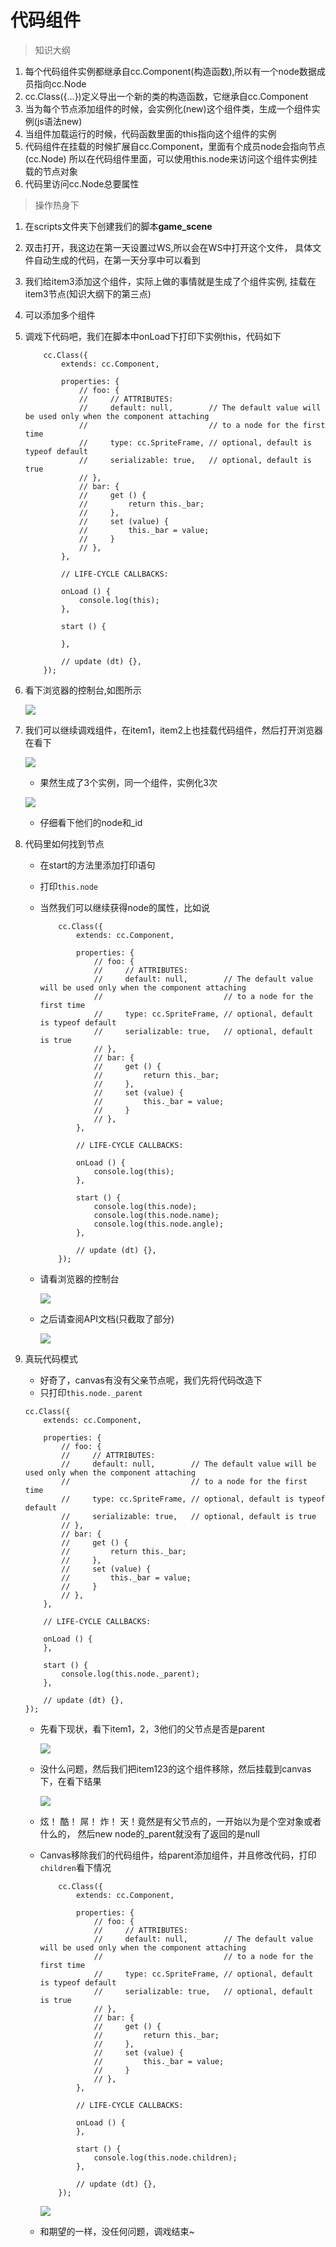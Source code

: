 # 代码组件
> 知识大纲
1. 每个代码组件实例都继承自cc.Component(构造函数),所以有一个node数据成员指向cc.Node
2. cc.Class({...})定义导出一个新的类的构造函数，它继承自cc.Component
3. 当为每个节点添加组件的时候，会实例化(new)这个组件类，生成一个组件实例(js语法new)
4. 当组件加载运行的时候，代码函数里面的this指向这个组件的实例
5. 代码组件在挂载的时候扩展自cc.Component，里面有个成员node会指向节点(cc.Node)
    所以在代码组件里面，可以使用this.node来访问这个组件实例挂载的节点对象
6. 代码里访问cc.Node总要属性

> 操作热身下
1. 在scripts文件夹下创建我们的脚本**game_scene**
2. 双击打开，我这边在第一天设置过WS,所以会在WS中打开这个文件，
    具体文件自动生成的代码，在第一天分享中可以看到
3. 我们给item3添加这个组件，实际上做的事情就是生成了个组件实例,
    挂载在item3节点(知识大纲下的第三点)
4. 可以添加多个组件
5. 调戏下代码吧，我们在脚本中onLoad下打印下实例this，代码如下
    ```
        cc.Class({
            extends: cc.Component,
        
            properties: {
                // foo: {
                //     // ATTRIBUTES:
                //     default: null,        // The default value will be used only when the component attaching
                //                           // to a node for the first time
                //     type: cc.SpriteFrame, // optional, default is typeof default
                //     serializable: true,   // optional, default is true
                // },
                // bar: {
                //     get () {
                //         return this._bar;
                //     },
                //     set (value) {
                //         this._bar = value;
                //     }
                // },
            },
        
            // LIFE-CYCLE CALLBACKS:
        
            onLoad () {
                console.log(this);
            },
        
            start () {
        
            },
        
            // update (dt) {},
        });
    ```
6. 看下浏览器的控制台,如图所示

    ![](./images/浏览器控制台.jpg)  
    
7. 我们可以继续调戏组件，在item1，item2上也挂载代码组件，然后打开浏览器在看下     
    
    ![](./images/三个实例.png)
    
    * 果然生成了3个实例，同一个组件，实例化3次
    
    ![](./images/三个实例的id.jpg)
    
    * 仔细看下他们的node和_id
    
8. 代码里如何找到节点
    * 在start的方法里添加打印语句
    * 打印`this.node`
    * 当然我们可以继续获得node的属性，比如说
        ```
            cc.Class({
                extends: cc.Component,
            
                properties: {
                    // foo: {
                    //     // ATTRIBUTES:
                    //     default: null,        // The default value will be used only when the component attaching
                    //                           // to a node for the first time
                    //     type: cc.SpriteFrame, // optional, default is typeof default
                    //     serializable: true,   // optional, default is true
                    // },
                    // bar: {
                    //     get () {
                    //         return this._bar;
                    //     },
                    //     set (value) {
                    //         this._bar = value;
                    //     }
                    // },
                },
            
                // LIFE-CYCLE CALLBACKS:
            
                onLoad () {
                    console.log(this);
                },
            
                start () {
                    console.log(this.node);
                    console.log(this.node.name);
                    console.log(this.node.angle);
                },
            
                // update (dt) {},
            });
        ```
    * 请看浏览器的控制台
    
        ![](./images/浏览器控制台打印的node属性.jpg)
        
    * 之后请查阅API文档(只截取了部分)
    
        ![](./images/API文档截图.jpg)
 
 9. 真玩代码模式  
    * 好奇了，canvas有没有父亲节点呢，我们先将代码改造下
    * 只打印`this.node._parent`
    ```
    cc.Class({
        extends: cc.Component,
    
        properties: {
            // foo: {
            //     // ATTRIBUTES:
            //     default: null,        // The default value will be used only when the component attaching
            //                           // to a node for the first time
            //     type: cc.SpriteFrame, // optional, default is typeof default
            //     serializable: true,   // optional, default is true
            // },
            // bar: {
            //     get () {
            //         return this._bar;
            //     },
            //     set (value) {
            //         this._bar = value;
            //     }
            // },
        },
    
        // LIFE-CYCLE CALLBACKS:
    
        onLoad () {
        },
    
        start () {
            console.log(this.node._parent);
        },
    
        // update (dt) {},
    });
    ```
    * 先看下现状，看下item1，2，3他们的父节点是否是parent
    
        ![](./images/打印父节点.jpg)
        
    * 没什么问题，然后我们把item123的这个组件移除，然后挂载到canvas下，在看下结果
    
        ![](./images/Canvas的父节点.jpg)
        
    * 炫！ 酷！ 屌！ 炸！ 天！竟然是有父节点的，一开始以为是个空对象或者什么的，
        然后new node的_parent就没有了返回的是null
        
    * Canvas移除我们的代码组件，给parent添加组件，并且修改代码，打印`children`看下情况
    
        ```
            cc.Class({
                extends: cc.Component,
            
                properties: {
                    // foo: {
                    //     // ATTRIBUTES:
                    //     default: null,        // The default value will be used only when the component attaching
                    //                           // to a node for the first time
                    //     type: cc.SpriteFrame, // optional, default is typeof default
                    //     serializable: true,   // optional, default is true
                    // },
                    // bar: {
                    //     get () {
                    //         return this._bar;
                    //     },
                    //     set (value) {
                    //         this._bar = value;
                    //     }
                    // },
                },
            
                // LIFE-CYCLE CALLBACKS:
            
                onLoad () {
                },
            
                start () {
                    console.log(this.node.children);
                },
            
                // update (dt) {},
            });
        ```
        
        ![](./images/控制台打印孩子们.jpg)
    
    * 和期望的一样，没任何问题，调戏结束~
    
